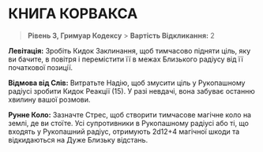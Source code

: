 ﻿# КНИГА КОРВАКСА

> **Рівень 3, Гримуар Кодексу** > **Вартість Відкликання:** 2

**Левітація:** Зробіть Кидок Заклинання, щоб тимчасово підняти ціль, яку ви бачите, в повітря і перемістити її в межах Близького радіусу від її початкової позиції.

**Відмова від Слів:** Витратьте Надію, щоб змусити ціль у Рукопашному радіусі зробити Кидок Реакції (15). У разі невдачі, вона забуває останню хвилину вашої розмови.

**Рунне Коло:** Зазначте Стрес, щоб створити тимчасове магічне коло на землі, де ви стоїте. Усі супротивники в Рукопашному радіусі або ті, що входять у Рукопашний радіус, отримують 2d12+4 магічної шкоди та відкидаються на Дуже Близьку відстань.